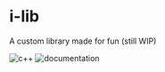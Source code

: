 # i-lib
A custom library made for fun (still WIP)

![c++](https://img.shields.io/badge/-C++20-00599C?style=flat-square&logo=c)
![[documentation](https://img.shields.io/badge/-documentation-00599C?style=flat-square])](https://dammi-i.github.io/i-lib)
